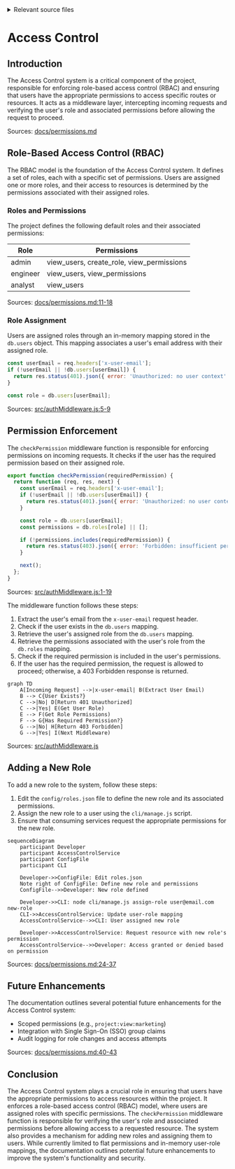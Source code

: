 <details>
<summary>Relevant source files</summary>

The following files were used as context for generating this wiki page:

- [src/authMiddleware.js](https://github.com/aanickode/access-control-service/blob/main/src/authMiddleware.js)
- [docs/permissions.md](https://github.com/aanickode/access-control-service/blob/main/docs/permissions.md)

</details>

# Access Control

## Introduction

The Access Control system is a critical component of the project, responsible for enforcing role-based access control (RBAC) and ensuring that users have the appropriate permissions to access specific routes or resources. It acts as a middleware layer, intercepting incoming requests and verifying the user's role and associated permissions before allowing the request to proceed.

Sources: [docs/permissions.md](https://github.com/aanickode/access-control-service/blob/main/docs/permissions.md)

## Role-Based Access Control (RBAC)

The RBAC model is the foundation of the Access Control system. It defines a set of roles, each with a specific set of permissions. Users are assigned one or more roles, and their access to resources is determined by the permissions associated with their assigned roles.

### Roles and Permissions

The project defines the following default roles and their associated permissions:

| Role     | Permissions                                |
|----------|---------------------------------------------|
| admin    | view_users, create_role, view_permissions  |
| engineer | view_users, view_permissions               |
| analyst  | view_users                                 |

Sources: [docs/permissions.md:11-18](https://github.com/aanickode/access-control-service/blob/main/docs/permissions.md#L11-L18)

### Role Assignment

Users are assigned roles through an in-memory mapping stored in the `db.users` object. This mapping associates a user's email address with their assigned role.

```javascript
const userEmail = req.headers['x-user-email'];
if (!userEmail || !db.users[userEmail]) {
  return res.status(401).json({ error: 'Unauthorized: no user context' });
}

const role = db.users[userEmail];
```

Sources: [src/authMiddleware.js:5-9](https://github.com/aanickode/access-control-service/blob/main/src/authMiddleware.js#L5-L9)

## Permission Enforcement

The `checkPermission` middleware function is responsible for enforcing permissions on incoming requests. It checks if the user has the required permission based on their assigned role.

```javascript
export function checkPermission(requiredPermission) {
  return function (req, res, next) {
    const userEmail = req.headers['x-user-email'];
    if (!userEmail || !db.users[userEmail]) {
      return res.status(401).json({ error: 'Unauthorized: no user context' });
    }

    const role = db.users[userEmail];
    const permissions = db.roles[role] || [];

    if (!permissions.includes(requiredPermission)) {
      return res.status(403).json({ error: 'Forbidden: insufficient permissions' });
    }

    next();
  };
}
```

Sources: [src/authMiddleware.js:1-19](https://github.com/aanickode/access-control-service/blob/main/src/authMiddleware.js#L1-L19)

The middleware function follows these steps:

1. Extract the user's email from the `x-user-email` request header.
2. Check if the user exists in the `db.users` mapping.
3. Retrieve the user's assigned role from the `db.users` mapping.
4. Retrieve the permissions associated with the user's role from the `db.roles` mapping.
5. Check if the required permission is included in the user's permissions.
6. If the user has the required permission, the request is allowed to proceed; otherwise, a 403 Forbidden response is returned.

```mermaid
graph TD
    A[Incoming Request] -->|x-user-email| B(Extract User Email)
    B --> C{User Exists?}
    C -->|No| D[Return 401 Unauthorized]
    C -->|Yes| E(Get User Role)
    E --> F(Get Role Permissions)
    F --> G{Has Required Permission?}
    G -->|No| H[Return 403 Forbidden]
    G -->|Yes| I(Next Middleware)
```

Sources: [src/authMiddleware.js](https://github.com/aanickode/access-control-service/blob/main/src/authMiddleware.js)

## Adding a New Role

To add a new role to the system, follow these steps:

1. Edit the `config/roles.json` file to define the new role and its associated permissions.
2. Assign the new role to a user using the `cli/manage.js` script.
3. Ensure that consuming services request the appropriate permissions for the new role.

```mermaid
sequenceDiagram
    participant Developer
    participant AccessControlService
    participant ConfigFile
    participant CLI

    Developer->>ConfigFile: Edit roles.json
    Note right of ConfigFile: Define new role and permissions
    ConfigFile-->>Developer: New role defined

    Developer->>CLI: node cli/manage.js assign-role user@email.com new-role
    CLI->>AccessControlService: Update user-role mapping
    AccessControlService-->>CLI: User assigned new role

    Developer->>AccessControlService: Request resource with new role's permission
    AccessControlService-->>Developer: Access granted or denied based on permission
```

Sources: [docs/permissions.md:24-37](https://github.com/aanickode/access-control-service/blob/main/docs/permissions.md#L24-L37)

## Future Enhancements

The documentation outlines several potential future enhancements for the Access Control system:

- Scoped permissions (e.g., `project:view:marketing`)
- Integration with Single Sign-On (SSO) group claims
- Audit logging for role changes and access attempts

Sources: [docs/permissions.md:40-43](https://github.com/aanickode/access-control-service/blob/main/docs/permissions.md#L40-L43)

## Conclusion

The Access Control system plays a crucial role in ensuring that users have the appropriate permissions to access resources within the project. It enforces a role-based access control (RBAC) model, where users are assigned roles with specific permissions. The `checkPermission` middleware function is responsible for verifying the user's role and associated permissions before allowing access to a requested resource. The system also provides a mechanism for adding new roles and assigning them to users. While currently limited to flat permissions and in-memory user-role mappings, the documentation outlines potential future enhancements to improve the system's functionality and security.